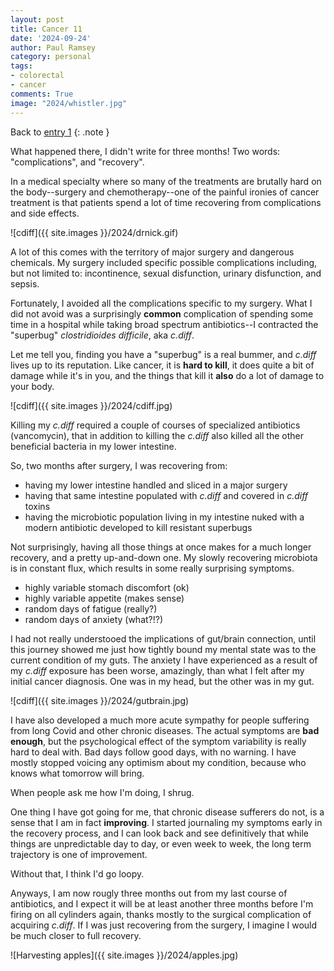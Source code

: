 ```yaml
---
layout: post
title: Cancer 11
date: '2024-09-24'
author: Paul Ramsey
category: personal
tags:
- colorectal
- cancer
comments: True
image: "2024/whistler.jpg"
---
```


Back to [entry 1](/2024/04/cancer1.html)
{: .note }

What happened there, I didn't write for three months! Two words: "complications", and "recovery".

In a medical specialty where so many of the treatments are brutally hard on the body--surgery and chemotherapy--one of the painful ironies of cancer treatment is that patients spend a lot of time recovering from complications and side effects.

![cdiff]({{ site.images }}/2024/drnick.gif)

A lot of this comes with the territory of major surgery and dangerous chemicals. My surgery included specific possible complications including, but not limited to: incontinence, sexual disfunction, urinary disfunction, and sepsis. 

Fortunately, I avoided all the complications specific to my surgery. What I did not avoid was a surprisingly **common** complication of spending some time in a hospital while taking broad spectrum antibiotics--I contracted the "superbug" _clostridioides difficile_, aka _c.diff_.

Let me tell you, finding you have a "superbug" is a real bummer, and _c.diff_ lives up to its reputation. Like cancer, it is **hard to kill**, it does quite a bit of damage while it's in you, and the things that kill it **also** do a lot of damage to your body.

![cdiff]({{ site.images }}/2024/cdiff.jpg)

Killing my _c.diff_ required a couple of courses of specialized antibiotics (vancomycin), that in addition to killing the _c.diff_ also killed all the other beneficial bacteria in my lower intestine.

So, two months after surgery, I was recovering from:

* having my lower intestine handled and sliced in a major surgery
* having that same intestine populated with _c.diff_ and covered in _c.diff_ toxins
* having the microbiotic population living in my intestine nuked with a modern antibiotic developed to kill resistant superbugs

Not surprisingly, having all those things at once makes for a much longer recovery, and a pretty up-and-down one. My slowly recovering microbiota is in constant flux, which results in some really surprising symptoms.

* highly variable stomach discomfort (ok)
* highly variable appetite (makes sense)
* random days of fatigue (really?)
* random days of anxiety (what?!?)

I had not really understooed the implications of gut/brain connection, until this journey showed me just how tightly bound my mental state was to the current condition of my guts. The anxiety I have experienced as a result of my _c.diff_ exposure has been worse, amazingly, than what I felt after my initial cancer diagnosis. One was in my head, but the other was in my gut.

![cdiff]({{ site.images }}/2024/gutbrain.jpg)

I have also developed a much more acute sympathy for people suffering from long Covid and other chronic diseases. The actual symptoms are **bad enough**, but the psychological effect of the symptom variability is really hard to deal with.  Bad days follow good days, with no warning. I have mostly stopped voicing any optimism about my condition, because who knows what tomorrow will bring. 

When people ask me how I'm doing, I shrug.

One thing I have got going for me, that chronic disease sufferers do not, is a sense that I am in fact **improving**. I started journaling my symptoms early in the recovery process, and I can look back and see definitively that while things are unpredictable day to day, or even week to week, the long term trajectory is one of improvement.

Without that, I think I'd go loopy.

Anyways, I am now rougly three months out from my last course of antibiotics, and I expect it will be at least another three months before I'm firing on all cylinders again, thanks mostly to the surgical complication of acquiring _c.diff_. If I was just recovering from the surgery, I imagine I would be much closer to full recovery.

![Harvesting apples]({{ site.images }}/2024/apples.jpg)

